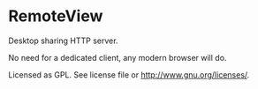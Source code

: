 RemoteView
==========


Desktop sharing HTTP server.

No need for a dedicated client, any modern browser will do.


Licensed as GPL. See license file or <http://www.gnu.org/licenses/>.
